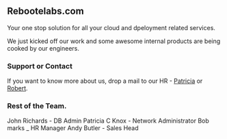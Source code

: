 ## Rebootelabs.com

Your one stop solution for all your cloud and dpeloyment related services. 

We just kicked off our work and some awesome internal products are being cooked by our engineers. 

### Support or Contact

If you want to know more about us, drop a mail to our HR - [Patricia](mailto:patricia.k@rebootelabs.com) or [Robert](mailto:robert.n@rebootelabs.com).

### Rest of the Team.
John Richards - DB Admin
Patricia C Knox - Network Administrator
Bob marks _ HR Manager
Andy Butler - Sales Head
